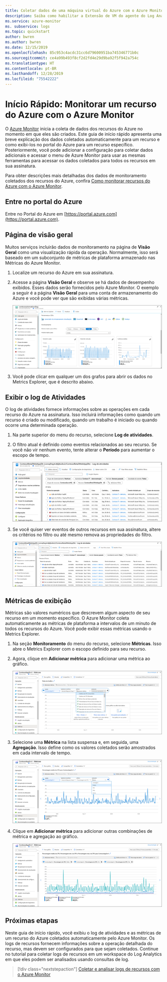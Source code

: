 ```yaml
---
title: Coletar dados de uma máquina virtual do Azure com o Azure Monitor | Microsoft Docs
description: Saiba como habilitar a Extensão de VM do agente do Log Analytics e como habilitar a coleta de dados das VMs do Azure com o Log Analytics.
ms.service: azure-monitor
ms. subservice: logs
ms.topic: quickstart
author: bwren
ms.author: bwren
ms.date: 12/15/2019
ms.openlocfilehash: 85c953c4acdc31cc6d79600951ba745346771b0c
ms.sourcegitcommit: ce4a99b493f8cf2d2fd4e29d9ba92f5f942a754c
ms.translationtype: HT
ms.contentlocale: pt-BR
ms.lasthandoff: 12/28/2019
ms.locfileid: "75542222"
---
```

# <a name="quickstart-monitor-an-azure-resource-with-azure-monitor"></a>Início Rápido: Monitorar um recurso do Azure com o Azure Monitor
O [Azure Monitor](../overview.md) inicia a coleta de dados dos recursos do Azure no momento em que eles são criados. Este guia de início rápido apresenta uma breve explicação dos dados coletados automaticamente para um recurso e como exibi-los no portal do Azure para um recurso específico. Posteriormente, você pode adicionar a configuração para coletar dados adicionais e acessar o menu de Azure Monitor para usar as mesmas ferramentas para acessar os dados coletados para todos os recursos em sua assinatura.

Para obter descrições mais detalhadas dos dados de monitoramento coletados dos recursos do Azure, confira [Como monitorar recursos do Azure com o Azure Monitor](../insights/monitor-azure-resource.md).


## <a name="sign-in-to-azure-portal"></a>Entre no portal do Azure

Entre no Portal do Azure em [https://portal.azure.com](https://portal.azure.com). 


## <a name="overview-page"></a>Página de visão geral
Muitos serviços incluirão dados de monitoramento na página de **Visão Geral** como uma visualização rápida da operação. Normalmente, isso será baseado em um subconjunto de métricas de plataforma armazenado nas Métricas do Azure Monitor.

1. Localize um recurso do Azure em sua assinatura.
2. Acesse a página **Visão Geral** e observe se há dados de desempenho exibidos. Esses dados serão fornecidos pelo Azure Monitor. O exemplo a seguir é a página **Visão Geral** para uma conta de armazenamento do Azure e você pode ver que são exibidas várias métricas.

    ![Página de visão geral](media/quick-monitor-azure-resource/overview.png)

3. Você pode clicar em qualquer um dos grafos para abrir os dados no Metrics Explorer, que é descrito abaixo.

## <a name="view-the-activity-log"></a>Exibir o log de Atividades
O log de atividades fornece informações sobre as operações em cada recurso do Azure na assinatura. Isso incluirá informações como quando um recurso é criado ou modificado, quando um trabalho é iniciado ou quando ocorre uma determinada operação.

1. Na parte superior do menu do recurso, selecione **Log de atividades**.
2. O filtro atual é definido como eventos relacionados ao seu recurso. Se você não vir nenhum evento, tente alterar o **Período** para aumentar o escopo de tempo.

    ![Log de atividades](media/quick-monitor-azure-resource/activity-log-resource.png)

4. Se você quiser ver eventos de outros recursos em sua assinatura, altere os critérios no filtro ou até mesmo remova as propriedades do filtro.

    ![Log de atividades](media/quick-monitor-azure-resource/activity-log-all.png)



## <a name="view-metrics"></a>Métricas de exibição
Métricas são valores numéricos que descrevem algum aspecto de seu recurso em um momento específico. O Azure Monitor coleta automaticamente as métricas de plataforma a intervalos de um minuto de todos os recursos do Azure. Você pode exibir essas métricas usando o Metrics Explorer.

1. Na seção **Monitoramento** do menu do recurso, selecione **Métricas**. Isso abre o Metrics Explorer com o escopo definido para seu recurso.
2. Agora, clique em **Adicionar métrica** para adicionar uma métrica ao gráfico.
   
   ![Metrics Explorer](media/quick-monitor-azure-resource/metrics-explorer-01.png)
   
4. Selecione uma **Métrica** na lista suspensa e, em seguida, uma **Agregação**. Isso define como os valores coletados serão amostrados em cada intervalo de tempo.

    ![Metrics Explorer](media/quick-monitor-azure-resource/metrics-explorer-02.png)

5. Clique em **Adicionar métrica** para adicionar outras combinações de métrica e agregação ao gráfico.

    ![Metrics Explorer](media/quick-monitor-azure-resource/metrics-explorer-03.png)



## <a name="next-steps"></a>Próximas etapas
Neste guia de início rápido, você exibiu o log de atividades e as métricas de um recurso do Azure coletados automaticamente pelo Azure Monitor. Os logs de recursos fornecem informações sobre a operação detalhada do recurso, mas devem ser configurados para que sejam coletados. Continue no tutorial para coletar logs de recursos em um workspace do Log Analytics em que eles podem ser analisados usando consultas de log.

> [!div class="nextstepaction"]
> [Coletar e analisar logs de recursos com o Azure Monitor](tutorial-resource-logs.md)
